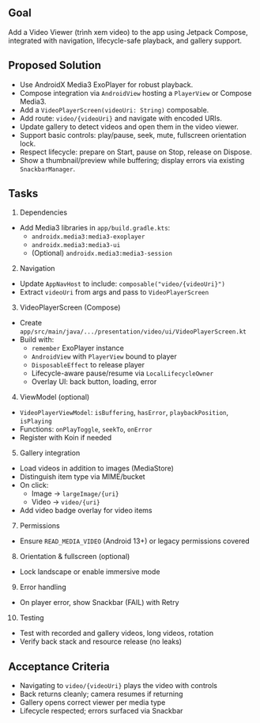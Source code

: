 ## Goal
Add a Video Viewer (trình xem video) to the app using Jetpack Compose, integrated with navigation, lifecycle-safe playback, and gallery support.

## Proposed Solution
- Use AndroidX Media3 ExoPlayer for robust playback.
- Compose integration via `AndroidView` hosting a `PlayerView` or Compose Media3.
- Add a `VideoPlayerScreen(videoUri: String)` composable.
- Add route: `video/{videoUri}` and navigate with encoded URIs.
- Update gallery to detect videos and open them in the video viewer.
- Support basic controls: play/pause, seek, mute, fullscreen orientation lock.
- Respect lifecycle: prepare on Start, pause on Stop, release on Dispose.
- Show a thumbnail/preview while buffering; display errors via existing `SnackbarManager`.

## Tasks
1) Dependencies
- Add Media3 libraries in `app/build.gradle.kts`:
  - `androidx.media3:media3-exoplayer`
  - `androidx.media3:media3-ui`
  - (Optional) `androidx.media3:media3-session`

2) Navigation
- Update `AppNavHost` to include: `composable("video/{videoUri}")`
- Extract `videoUri` from args and pass to `VideoPlayerScreen`

3) VideoPlayerScreen (Compose)
- Create `app/src/main/java/.../presentation/video/ui/VideoPlayerScreen.kt`
- Build with:
  - `remember` ExoPlayer instance
  - `AndroidView` with `PlayerView` bound to player
  - `DisposableEffect` to release player
  - Lifecycle-aware pause/resume via `LocalLifecycleOwner`
  - Overlay UI: back button, loading, error

4) ViewModel (optional)
- `VideoPlayerViewModel`: `isBuffering`, `hasError`, `playbackPosition`, `isPlaying`
- Functions: `onPlayToggle`, `seekTo`, `onError`
- Register with Koin if needed

5) Gallery integration
- Load videos in addition to images (MediaStore)
- Distinguish item type via MIME/bucket
- On click:
  - Image -> `largeImage/{uri}`
  - Video -> `video/{uri}`
- Add video badge overlay for video items

7) Permissions
- Ensure `READ_MEDIA_VIDEO` (Android 13+) or legacy permissions covered

8) Orientation & fullscreen (optional)
- Lock landscape or enable immersive mode

9) Error handling
- On player error, show Snackbar (FAIL) with Retry

10) Testing
- Test with recorded and gallery videos, long videos, rotation
- Verify back stack and resource release (no leaks)

## Acceptance Criteria
- Navigating to `video/{videoUri}` plays the video with controls
- Back returns cleanly; camera resumes if returning
- Gallery opens correct viewer per media type
- Lifecycle respected; errors surfaced via Snackbar
